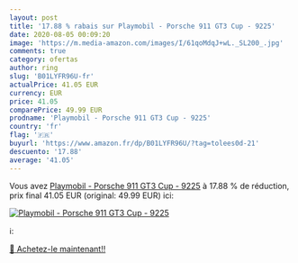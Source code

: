 ```yaml
---
layout: post
title: '17.88 % rabais sur Playmobil - Porsche 911 GT3 Cup - 9225'
date: 2020-08-05 00:09:20
image: 'https://m.media-amazon.com/images/I/61qoMdqJ+wL._SL200_.jpg'
comments: true
category: ofertas
author: ring
slug: 'B01LYFR96U-fr'
actualPrice: 41.05 EUR
currency: EUR
price: 41.05
comparePrice: 49.99 EUR
prodname: 'Playmobil - Porsche 911 GT3 Cup - 9225'
country: 'fr'
flag: '🇫🇷'
buyurl: 'https://www.amazon.fr/dp/B01LYFR96U/?tag=tolees0d-21'
descuento: '17.88'
average: '41.05'
---
```


Vous avez [Playmobil - Porsche 911 GT3 Cup - 9225](https://www.amazon.fr/dp/B01LYFR96U/?tag=tolees0d-21)  à  17.88 % de réduction, prix final  41.05 EUR (original: 49.99 EUR) ici:

[![Playmobil - Porsche 911 GT3 Cup - 9225](https://m.media-amazon.com/images/I/61qoMdqJ+wL._SL200_.jpg)](https://www.amazon.fr/dp/B01LYFR96U/?tag=tolees0d-21)

ℹ️:


[🛒 Achetez-le maintenant!!](https://www.amazon.fr/dp/B01LYFR96U/?tag=tolees0d-21)
